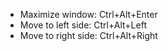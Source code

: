 * Maximize window: Ctrl+Alt+Enter
* Move to left side: Ctrl+Alt+Left
* Move to right side: Ctrl+Alt+Right
